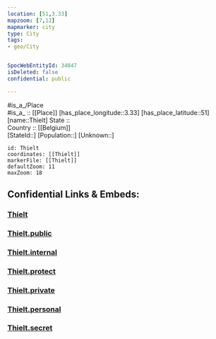 ```yaml
---
location: [51,3.33] 
mapzoom: [7,12] 
mapmarker: city 
type: City
tags:
- geo/City


SpocWebEntityId: 34847
isDeleted: false
confidential: public

---
```

#is_a_/Place  
#is_a_ :: [[Place]] 
[has_place_longitude::3.33] 
[has_place_latitude::51] 
[name::Thielt] 
State ::  
Country :: [[Belgium]]  
[StateId::] 
[Population::] 
[Unknown::] 


```leaflet
id: Thielt
coordinates: [[Thielt]] 
markerFile: [[Thielt]] 
defaultZoom: 11 
maxZoom: 18
```


## Confidential Links & Embeds: 

### [Thielt](/_Standards/Earth/Continent/Europe/Europe~West/Belgium/Regions~Belgium/Vlaanderen/counties~Vlaanderen/West_Flanders/City/Thielt.md) 

### [Thielt.public](/_public/Earth/Continent/Europe/Europe~West/Belgium/Regions~Belgium/Vlaanderen/counties~Vlaanderen/West_Flanders/City/Thielt.public.md) 

### [Thielt.internal](/_internal/Earth/Continent/Europe/Europe~West/Belgium/Regions~Belgium/Vlaanderen/counties~Vlaanderen/West_Flanders/City/Thielt.internal.md) 

### [Thielt.protect](/_protect/Earth/Continent/Europe/Europe~West/Belgium/Regions~Belgium/Vlaanderen/counties~Vlaanderen/West_Flanders/City/Thielt.protect.md) 

### [Thielt.private](/_private/Earth/Continent/Europe/Europe~West/Belgium/Regions~Belgium/Vlaanderen/counties~Vlaanderen/West_Flanders/City/Thielt.private.md) 

### [Thielt.personal](/_personal/Earth/Continent/Europe/Europe~West/Belgium/Regions~Belgium/Vlaanderen/counties~Vlaanderen/West_Flanders/City/Thielt.personal.md) 

### [Thielt.secret](/_secret/Earth/Continent/Europe/Europe~West/Belgium/Regions~Belgium/Vlaanderen/counties~Vlaanderen/West_Flanders/City/Thielt.secret.md)

